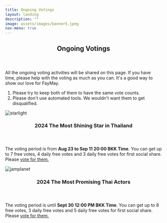 ```yaml
---
title: Ongoing Votings
layout: landing
description: ""
image: assets/images/banner5.jpeg
nav-menu: true
---
```


<!-- Main -->
<div id="main">
    <section id="one">
        <div class="inner">
            <header class="major">
                <h2><span class="translate">Ongoing Votings</span></h2>
            </header>
            <p><span class="translate">All the ongoing voting activities will be shared on this page. If you have time, please help with the voting as much as you can. It's a good way to show our love for FayMay.</span></p>
            <ol>
                <li><span class="translate">Please try to keep both of them to have the same vote counts.</span></li>
                <li><span class="translate">Please don't use automated tools. We wouldn't want them to get disqualified.</span></li>
            </ol>
        </div>
    </section>
    <section id="two" class="spotlights">
        <section>
            <div class="image">
                <img src="{{ 'assets/images/votestarlight.png' | relative_url }}" alt="starlight" data-position="center center">
            </div>
            <div class="content">
                <div class="inner">
                    <header class="major">
                        <h3><span class="translate">2024 The Most Shining Star in Thailand</span></h3>
                    </header>
                    <p><span class="translate">The voting period is from <strong>Aug 23 to Sep 11 20:00 BKK Time</strong>. You can get up to 7 free votes, 4 daily free votes and 3 daily free votes for first social share. Please</span><span class="vote-link"> <a href="https://www.starlightawards.asia/vote"><span class="translate">vote for them.</span></a></span>
                    </p>
                </div>
            </div>
        </section>
        <section>
            <div class="image">
                <img src="{{ 'assets/images/votejamplanet.png' | relative_url }}" alt="jamplanet" data-position="center center">
            </div>
            <div class="content">
                <div class="inner">
                    <header class="major">
                        <h3><span class="translate">2024 The Most Promising Thai Actors</span></h3>
                    </header>
                    <p><span class="translate">The voting period is until <strong>Sept 30 12:00 PM BKK Time</strong>. You can get up to 8 free votes, 3 daily free votes and 5 daily free votes for first social share. Please</span> <span class="vote-link"><a href="https://www.jamplanet.net/"><span class="translate">vote for them.</span></a></span>
                    </p>
                </div>
            </div>
        </section>
    </section>
</div>